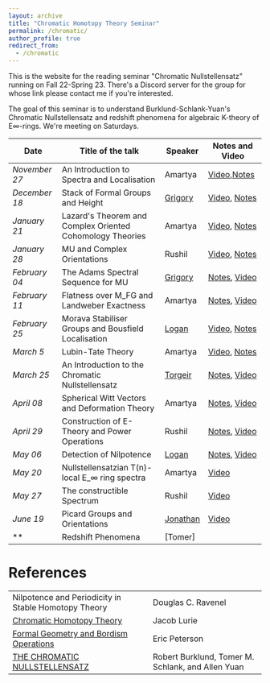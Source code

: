 ```yaml
---
layout: archive
title: "Chromatic Homotopy Theory Seminar"
permalink: /chromatic/
author_profile: true
redirect_from:
  - /chromatic
---
```




This is the website for the reading seminar "Chromatic Nullstellensatz" running on Fall 22-Spring 23. There's a Discord server for the group for whose link please contact me if you're interested. 

The goal of this seminar is to understand Burklund-Schlank-Yuan's Chromatic Nullstellensatz and redshift phenomena for algebraic K-theory of E∞-rings.
We're meeting on Saturdays.


Date  | Title of the talk | Speaker | Notes and Video 
--- | --- | --- | --- 
*November 27* | An Introduction to Spectra and Localisation | Amartya | [Video](https://www.youtube.com/watch?v=JIJNax67DL8),[Notes](https://drive.google.com/file/d/16rI4UJBx6TPsgc8Q8wu6eb6aDOlPNYsv/view?usp=sharing)  
*December 18* | Stack of Formal Groups and Height| [Grigory](https://www.grishataroyan.org/) | [Video](https://www.youtube.com/watch?v=4MdMwJeO8D0), [Notes](https://drive.google.com/file/d/1MKlISZCRIGMUNl4MCxBGYjhU_mf3E76n/view?usp=sharing) |
*January 21* | Lazard's Theorem and Complex Oriented Cohomology Theories | Amartya | [Video](https://www.youtube.com/watch?v=SQhgwEyIsjw), [Notes](https://drive.google.com/file/d/1nRWe3kIDLRyfBLc-1YtQwgjq6rGH6sEJ/view?usp=sharing) 
*January 28* | MU and Complex Orientations| Rushil | [Video](https://youtu.be/L2p7V91GUzU), [Notes](https://drive.google.com/file/d/1tm4yMe0GiOVdrkwT9bEiVEydisKiDylz/view?usp=sharing)
*February 04* | The Adams Spectral Sequence for MU | [Grigory](https://www.grishataroyan.org/)  | [Notes](https://drive.google.com/file/d/1hPKvfmohot5j2buNAiqQCBhaPQg891cm/view?usp=share_link), [Video](https://www.youtube.com/watch?v=RE7qouC3Vko)
*February 11* | Flatness over M_FG and Landweber Exactness | Amartya | [Notes](https://drive.google.com/file/d/1_uktkPN_5FljbzNEgdNMuF0F823xXYGn/view?usp=share_link), [Video](https://www.youtube.com/watch?v=y40ukwOH8rQ)
*February 25* | Morava Stabiliser Groups and Bousfield Localisation  | [Logan](https://loganhyslop.github.io/) | [Video](https://youtu.be/arfbks7jtT4), [Notes](https://drive.google.com/file/d/1Nl74SLszs4Cmy6WcmOB7E22Auy2EzaMb/view?usp=sharing)
*March 5* | Lubin-Tate Theory | Amartya | [Video](https://youtu.be/B7RwhKk0nUk), [Notes](https://drive.google.com/file/d/1P6ASGzK8YAZ3ctX5bke6ByGG_qxmIU3o/view?usp=sharing)
*March 25* | An Introduction to the Chromatic Nullstellensatz | [Torgeir](https://folk.ntnu.no/torgeaam/) | [Notes](https://drive.google.com/file/d/1-AKn5Qetg3Zh8Za8LXw7VFYZeQ5cdYyf/view?usp=sharing), [Video](https://youtu.be/2DwuPdV3HEE)
*April 08* | Spherical Witt Vectors and Deformation Theory | Amartya | [Notes](https://drive.google.com/file/d/1DjhJ3YMKnIIXCQshkyBEI_nDWQidZtoZ/view?usp=sharing), [Video](https://youtu.be/aGma2Ki1r2M)
*April 29* | Construction of E-Theory and Power Operations | Rushil | [Notes](https://drive.google.com/file/d/1xAnAypvBVsGM3D8B3Gk_tXuZ4ZNEDplx/view?usp=sharing), [Video](https://www.youtube.com/watch?v=axyFaMMbo2U)
*May 06* | Detection of Nilpotence | [Logan](https://loganhyslop.github.io/) | [Notes](https://drive.google.com/file/d/1plsne1uLRanP0_3oSTrXIoAGilxkQSLg/view?usp=sharing), [Video](https://youtu.be/KGO59Qa5-Ro)
*May 20* | Nullstellensatzian T(n)-local E_∞ ring spectra | Amartya | [Video](https://www.youtube.com/watch?v=dn0Pn4W0BSY)
*May 27* | The constructible Spectrum | Rushil | [Video](https://youtu.be/dDVQ8tPKK4k)
*June 19* | Picard Groups and Orientations | [Jonathan](https://www.jonathanbeardsley.com/) | [Video](https://youtu.be/INnR265jD70)
** | Redshift Phenomena | [Tomer] |

  

References
======

|   |  |
| ------------- | ------------- |
|Nilpotence and Periodicity in Stable Homotopy Theory | Douglas C. Ravenel| 
| [Chromatic Homotopy Theory](https://ncatlab.org/nlab/files/LurieChromaticHomotopyTheory.pdf)  | Jacob Lurie  |
| [Formal Geometry and Bordism Operations](https://drive.google.com/file/d/15jz_aNbom1k-nOOjZ0LXky22b7WPmp0V/view?usp=sharing) | Eric Peterson |
| [THE CHROMATIC NULLSTELLENSATZ](https://arxiv.org/pdf/2207.09929.pdf) | Robert Burklund, Tomer M. Schlank, and Allen Yuan |





